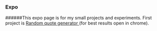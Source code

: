 ### Expo
######This expo page is for my small projects and experiments.
First project is <a href="http://rgq.bitballoon.com/" target="_blank"> Random quote generator </a> (for best results open in chrome).
